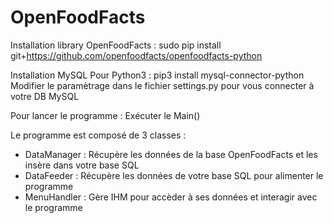 # OpenFoodFacts

Installation library OpenFoodFacts :
sudo pip install git+https://github.com/openfoodfacts/openfoodfacts-python

Installation MySQL
Pour Python3 : pip3 install mysql-connector-python 
Modifier le paramètrage dans le fichier settings.py pour vous connecter à votre DB MySQL

Pour lancer le programme : Exécuter le Main()

Le programme est composé de 3 classes :
- DataManager : Récupère les données de la base OpenFoodFacts et les insère dans votre base SQL
- DataFeeder : Récupère les données de votre base SQL pour alimenter le programme
- MenuHandler : Gère IHM pour accèder à ses données et interagir avec le programme
